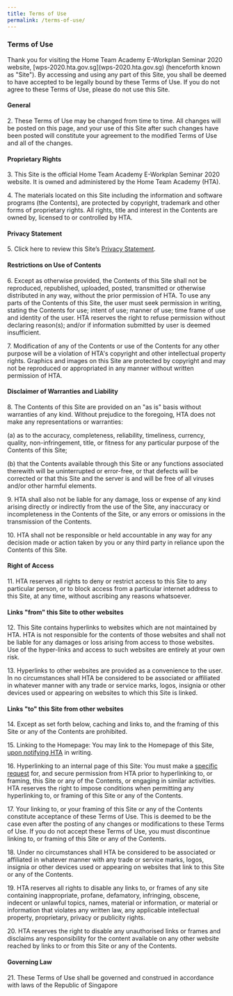 ```yaml
---
title: Terms of Use
permalink: /terms-of-use/
---
```

<h3>Terms of Use</h3>
Thank you for visiting the Home Team Academy E-Workplan Seminar 2020 website, [wps-2020.hta.gov.sg](wps-2020.hta.gov.sg) (henceforth known as "Site"). By accessing and using any part of this Site, you shall be deemed to have accepted to be legally bound by these Terms of Use. If you do not agree to these Terms of Use, please do not use this Site.
<br>
<h4>General</h4>
<p>2. These Terms of Use may be changed from time to time. All changes will be posted on this page, and your use of this Site after such changes have been posted will constitute your agreement to the modified Terms of Use and all of the changes.</p>

<h4>Proprietary Rights</h4>
<p>3. This Site is the official Home Team Academy E-Workplan Seminar 2020 website. It is owned and administered by the Home Team Academy (HTA).</p>

<p>4. The materials located on this Site including the information and software programs (the Contents), are protected by copyright, trademark and other forms of proprietary rights. All rights, title and interest in the Contents are owned by, licensed to or controlled by HTA.</p>

<h4>Privacy Statement</h4>
<p>5. Click here to review this Site’s <a href="/privacy-statement">Privacy Statement</a>.</p>

<h4>Restrictions on Use of Contents</h4>
<p>6. Except as otherwise provided, the Contents of this Site shall not be reproduced, republished, uploaded, posted, transmitted or otherwise distributed in any way, without the prior permission of HTA. To use any parts of the Contents of this Site, the user must seek permission in writing, stating the Contents for use; intent of use; manner of use; time frame of use and identity of the user. HTA reserves the right to refuse permission without declaring reason(s); and/or if information submitted by user is deemed insufficient.</p>

<p>7. Modification of any of the Contents or use of the Contents for any other purpose will be a violation of HTA's copyright and other intellectual property rights. Graphics and images on this Site are protected by copyright and may not be reproduced or appropriated in any manner without written permission of HTA.</p>

<h4>Disclaimer of Warranties and Liability</h4>
<p>8. The Contents of this Site are provided on an "as is" basis without warranties of any kind. Without prejudice to the foregoing, HTA does not make any representations or warranties:</p>

<p>(a) as to the accuracy, completeness, reliability, timeliness, currency, quality, non-infringement, title, or fitness for any particular purpose of the Contents of this Site;</p>

<p>(b) that the Contents available through this Site or any functions associated therewith will be uninterrupted or error-free, or that defects will be corrected or that this Site and the server is and will be free of all viruses and/or other harmful elements.
</p>
<p>9. HTA shall also not be liable for any damage, loss or expense of any kind arising directly or indirectly from the use of the Site, any inaccuracy or incompleteness in the Contents of the Site, or any errors or omissions in the transmission of the Contents.</p>

<p>10. HTA shall not be responsible or held accountable in any way for any decision made or action taken by you or any third party in reliance upon the Contents of this Site.</p>

<h4>Right of Access</h4>
<p>11. HTA reserves all rights to deny or restrict access to this Site to any particular person, or to block access from a particular internet address to this Site, at any time, without ascribing any reasons whatsoever.</p>

<h4>Links "from" this Site to other websites</h4>
<p>12. This Site contains hyperlinks to websites which are not maintained by HTA. HTA is not responsible for the contents of those websites and shall not be liable for any damages or loss arising from access to those websites. Use of the hyper-links and access to such websites are entirely at your own risk.</p>

<p>13. Hyperlinks to other websites are provided as a convenience to the user. In no circumstances shall HTA be considered to be associated or affiliated in whatever manner with any trade or service marks, logos, insignia or other devices used or appearing on websites to which this Site is linked.</p>

<h4>Links "to" this Site from other websites</h4>
<p>14. Except as set forth below, caching and links to, and the framing of this Site or any of the Contents are prohibited.</p>

<p>15. Linking to the Homepage: You may link to the Homepage of this Site, <a href="/contact-us">upon notifying HTA</a> in writing.</p>

<p>16. Hyperlinking to an internal page of this Site: You must make a <a href="/contact-us">specific request</a> for, and secure permission from HTA prior to hyperlinking to, or framing, this Site or any of the Contents, or engaging in similar activities. HTA reserves the right to impose conditions when permitting any hyperlinking to, or framing of this Site or any of the Contents.</p>

<p>17. Your linking to, or your framing of this Site or any of the Contents constitute acceptance of these Terms of Use. This is deemed to be the case even after the posting of any changes or modifications to these Terms of Use. If you do not accept these Terms of Use, you must discontinue linking to, or framing of this Site or any of the Contents.</p>

<p>18. Under no circumstances shall HTA be considered to be associated or affiliated in whatever manner with any trade or service marks, logos, insignia or other devices used or appearing on websites that link to this Site or any of the Contents.</p>

<p>19. HTA reserves all rights to disable any links to, or frames of any site containing inappropriate, profane, defamatory, infringing, obscene, indecent or unlawful topics, names, material or information, or material or information that violates any written law, any applicable intellectual property, proprietary, privacy or publicity rights.</p>

<p>20. HTA reserves the right to disable any unauthorised links or frames and disclaims any responsibility for the content available on any other website reached by links to or from this Site or any of the Contents.
</p>
<h4>Governing Law</h4>
<p>21. These Terms of Use shall be governed and construed in accordance with laws of the Republic of Singapore</p>
